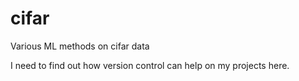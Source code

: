# cifar
Various ML methods on cifar data

I need to find out how version control can help on my projects here.



